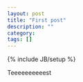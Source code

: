 ```yaml
---
layout: post
title: "First post"
description: ""
category: 
tags: []
---
```

{% include JB/setup %}

Teeeeeeeeeest
